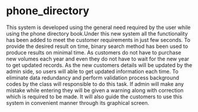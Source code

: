 # phone_directory

This system is developed using the general need required by the user while using the phone directory book.Under this new system all the functionality has been added to meet the customer requirements in just few seconds. To provide the desired result on time, binary search method has been used to produce results on minimal time. As customers do not have to purchase new volumes each year and even they do not have to wait for the new year to get updated records. As the new customers details will be updated by the admin side, so users will able to get updated information each time. To eliminate data redundancy and perform validation process background codes by the class will responsible to do this task. If admin will make any mistake while entering they will be given a warning along with correction which is required to be made. It will also guide the customers to use this system in convenient manner through its graphical screen.
